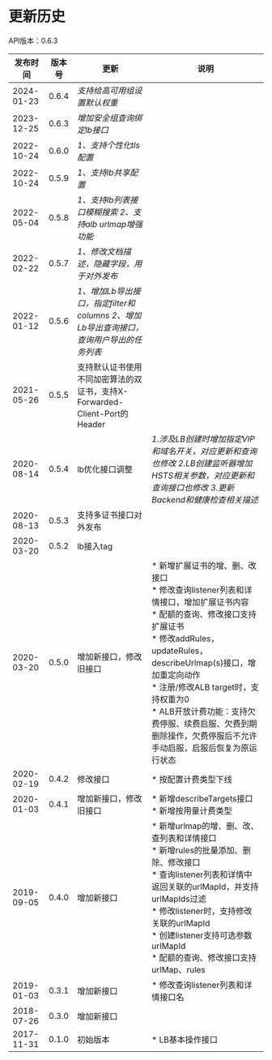 # 更新历史 #
API版本：0.6.3

| 发布时间       | 版本号   | 更新                                                     |说明|
|------------|-------|--------------------------------------------------------|---|
| 2024-01-23 | 0.6.4 | *支持给高可用组设置默认权重*                                        ||
| 2023-12-25 | 0.6.3 | *增加安全组查询绑定lb接口*                                        ||
| 2022-10-24 | 0.6.0 | *1、支持个性化tls配置*                                         ||
| 2022-10-24 | 0.5.9 | *1、支持lb共享配置*                                           ||
| 2022-05-04 | 0.5.8 | *1、支持lb列表接口模糊搜索 2、支持alb urlmap增强功能*                    ||
| 2022-02-22 | 0.5.7 | *1、修改文档描述，隐藏字段，用于对外发布*                                 ||
| 2022-01-12 | 0.5.6 | *1、增加Lb导出接口，指定filter和columns 2、增加Lb导出查询接口，查询用户导出的任务列表* ||
| 2021-05-26 | 0.5.5 | 支持默认证书使用不同加密算法的双证书，支持X-Forwarded-Client-Port的Header    ||
| 2020-08-14 | 0.5.4 | lb优化接口调整                                               |*1.涉及LB创建时增加指定VIP和域名开关，对应更新和查询也修改 2.LB创建监听器增加HSTS相关参数，对应更新和查询接口也修改 3.更新Backend和健康检查相关描述*|
| 2020-08-13 | 0.5.3 | 支持多证书接口对外发布                                            ||
| 2020-03-20 | 0.5.2 | lb接入tag                                                ||
| 2020-03-20 | 0.5.0 | 增加新接口，修改旧接口                                            |* 新增扩展证书的增、删、改接口<br>* 修改查询listener列表和详情接口，增加扩展证书内容<br>* 配额的查询、修改接口支持扩展证书<br>* 修改addRules，updateRules，describeUrlmap(s)接口，增加重定向动作<br>* 注册/修改ALB target时，支持权重为0<br>* ALB开放计费功能：支持欠费停服、续费启服、欠费到期删除操作，欠费停服后不允许手动启服，启服后恢复为原运行状态|
| 2020-02-19 | 0.4.2 | 修改接口                                                   |* 按配置计费类型下线|
| 2020-01-03 | 0.4.1 | 增加新接口，修改旧接口                                            |* 新增describeTargets接口<br>* 新增按用量计费类型|
| 2019-09-05 | 0.4.0 | 增加新接口                                                  |* 新增urlmap的增、删、改、查列表和详情接口<br>* 新增rules的批量添加、删除、修改接口 <br>* 查询listener列表和详情中返回关联的urlMapId，并支持urlMapIds过滤<br>* 修改listener时，支持修改关联的urlMapId<br>* 创建listener支持可选参数urlMapId<br>* 配额的查询、修改接口支持urlMap、rules|
| 2019-01-03 | 0.3.1 | 增加新接口                                                  |* 修改查询listener列表和详情接口名|
| 2018-07-26 | 0.3.0 | 增加新接口                                                  ||
| 2017-11-31 | 0.1.0 | 初始版本                                                   |* LB基本操作接口|
